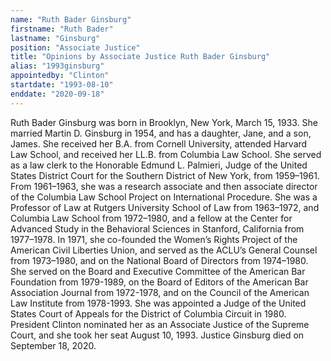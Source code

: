 ```yaml
---
name: "Ruth Bader Ginsburg"
firstname: "Ruth Bader"
lastname: "Ginsburg"
position: "Associate Justice"
title: "Opinions by Associate Justice Ruth Bader Ginsburg"
alias: "1993ginsburg"
appointedby: "Clinton"
startdate: "1993-08-10"
enddate: "2020-09-18"
---
```

Ruth Bader Ginsburg was born in Brooklyn, New York, March 15, 1933. She married Martin D. Ginsburg in 1954, and has a daughter, Jane, and a son, James. She received her B.A. from Cornell University, attended Harvard Law School, and received her LL.B. from Columbia Law School. She served as a law clerk to the Honorable Edmund L. Palmieri, Judge of the United States District Court for the Southern District of New York, from 1959–1961. From 1961–1963, she was a research associate and then associate director of the Columbia Law School Project on International Procedure. She was a Professor of Law at Rutgers University School of Law from 1963–1972, and Columbia Law School from 1972–1980, and a fellow at the Center for Advanced Study in the Behavioral Sciences in Stanford, California from 1977–1978. In 1971, she co-founded the Women’s Rights Project of the American Civil Liberties Union, and served as the ACLU’s General Counsel from 1973–1980, and on the National Board of Directors from 1974–1980. She served on the Board and Executive Committee of the American Bar Foundation from 1979-1989, on the Board of Editors of the American Bar Association Journal from 1972-1978, and on the Council of the American Law Institute from 1978-1993. She was appointed a Judge of the United States Court of Appeals for the District of Columbia Circuit in 1980. President Clinton nominated her as an Associate Justice of the Supreme Court, and she took her seat August 10, 1993. Justice Ginsburg died on September 18, 2020.
